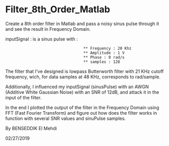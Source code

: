 # Filter_8th_Order_Matlab
Create a 8th order filter in Matlab and pass a noisy sinus pulse through it and see the result in Frequency Domain.

inputSignal : is a sinus pulse with :

                                      ** Frequency : 20 Khz
                                      ** Amplitude : 1 V
                                      ** Phase : 0 rad/s
                                      ** samples : 128

The filter that I've designed is lowpass Butterworth filter with 21 KHz cutoff frequency, wich, for data samples at 48 KHz, corresponds to rad/sample.

Additionally, I influenced my inputSignal (sinusPulse) with an AWGN (Additive White Gaussian Noise) with an SNR of 12dB, and attack it in the input of the filter.


In the end I plotted the output of the filter in the Frequency Domain using FFT (Fast Fourier Transform) and figure out how does the filter works in function with several SNR values and sinuPulse samples.

By BENSEDDIK El Mehdi

02/27/2019
